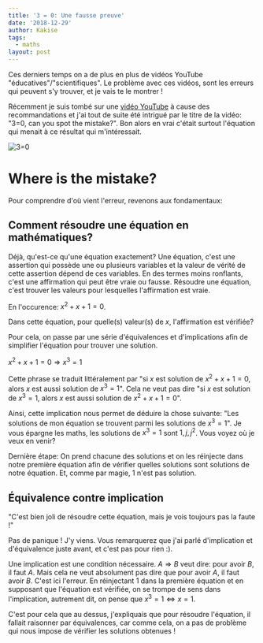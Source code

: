 ```yaml
---
title: '3 = 0: Une fausse preuve'
date: '2018-12-29'
author: Kakise
tags:
  - maths
layout: post
---
```

Ces derniers temps on a de plus en plus de vidéos YouTube "éducatives"/"scientifiques". Le problème avec ces vidéos, sont les erreurs qui peuvent s'y trouver, et je vais te le montrer !

Récemment je suis tombé sur une [vidéo YouTube](https://www.youtube.com/watch?v=SGUZ-8u1OxM) à cause des recommandations et j'ai tout de suite été intrigué par le titre de la vidéo: "3=0, can you spot the mistake?". Bon alors en vrai c'était surtout l'équation qui menait à ce résultat qui m'intéressait.

![3=0](https://ucarecdn.com/7785a711-58fd-4854-b0ac-c7815056f2f6/ "3=0: l'équation")

# Where is the mistake?

Pour comprendre d'où vient l'erreur, revenons aux fondamentaux:

## Comment résoudre une équation en mathématiques?

Déjà, qu'est-ce qu'une équation exactement? Une équation, c'est une assertion qui possède une ou plusieurs variables et la valeur de vérité de cette assertion dépend de ces variables. En des termes moins ronflants, c'est une affirmation qui peut être vraie ou fausse. Résoudre une équation, c'est trouver les valeurs pour lesquelles l'affirmation est vraie.

En l'occurence: $x^{2} + x + 1 = 0$.

Dans cette équation, pour quelle(s) valeur(s) de $x$, l'affirmation est vérifiée?

Pour cela, on passe par une série d'équivalences et d'implications afin de simplifier l'équation pour trouver une solution.

$x^{2} + x + 1 = 0 \Rightarrow x^{3} = 1$

Cette phrase se traduit littéralement par "si $x$ est solution de $x^{2} + x + 1 = 0$, alors $x$ est aussi solution de $x^{3} = 1$". Cela ne veut pas dire "si $x$ est solution de $x^{3} = 1$, alors $x$ est aussi solution de $x^{2} + x + 1 = 0$".

Ainsi, cette implication nous permet de déduire la chose suivante: "Les solutions de mon équation se trouvent parmi les solutions de $x^{3} = 1$". Je vous épargne les maths, les solutions de $x^{3} = 1$ sont ${1, j, j^{2}}$. Vous voyez où je veux en venir?

Dernière étape: On prend chacune des solutions et on les réinjecte dans notre première équation afin de vérifier quelles solutions sont solutions de notre équation. Et, comme par magie, 1 n'est pas solution.

## Équivalence contre implication

"C'est bien joli de résoudre cette équation, mais je vois toujours pas la faute !"

Pas de panique ! J'y viens. Vous remarquerez que j'ai parlé d'implication et d'équivalence juste avant, et c'est pas pour rien :).

Une implication est une condition nécessaire. $A \Rightarrow B$ veut dire: pour avoir $B$, il faut $A$. Mais cela ne veut absolument pas dire que pour avoir $A$, il faut avoir $B$. C'est ici l'erreur. En réinjectant $1$ dans la première équation et en supposant que l'équation est vérifiée, on se trompe de sens dans l'implication, autrement dit, on pense que $x^{3} = 1 \Leftrightarrow x = 1$.

C'est pour cela que au dessus, j'expliquais que pour résoudre l'équation, il fallait raisonner par équivalences, car comme cela, on a pas de problème qui nous impose de vérifier les solutions obtenues !
